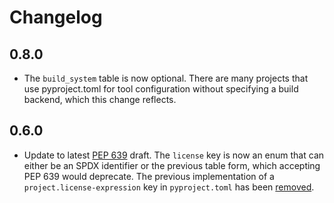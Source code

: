 # Changelog

## 0.8.0

 * The `build_system` table is now optional. There are many projects that use pyproject.toml for tool configuration without specifying a build backend, which this change reflects.

## 0.6.0

 * Update to latest [PEP 639](https://peps.python.org/pep-0639) draft. The `license` key is now an enum that can either be an SPDX identifier or the previous table form, which accepting PEP 639 would deprecate. The previous implementation of a `project.license-expression` key in `pyproject.toml` has been [removed](https://peps.python.org/pep-0639/#define-a-new-top-level-license-expression-key).